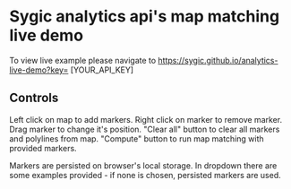 # Sygic analytics api's map matching live demo

To view live example please navigate to https://sygic.github.io/analytics-live-demo?key= [YOUR_API_KEY]

## Controls

Left click on map to add markers. 
Right click on marker to remove marker. 
Drag marker to change it's position.
"Clear all" button to clear all markers and polylines from map.
"Compute" button to run map matching with provided markers.

Markers are persisted on browser's local storage.
In dropdown there are some examples provided - if none is chosen, persisted markers are used.